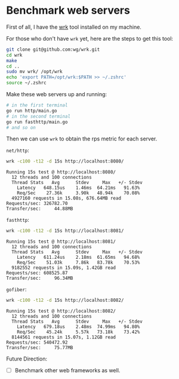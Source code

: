 # Benchmark web servers

First of all, I have the [wrk](https://github.com/wg/wrk) tool installed on my machine.

For those who don't have `wrk` yet, here are the steps to get this tool:

```bash
git clone git@github.com:wg/wrk.git
cd wrk
make
cd ..
sudo mv wrk/ /opt/wrk
echo 'export PATH=/opt/wrk:$PATH >> ~/.zshrc'
source ~/.zshrc
```

Make these web servers up and running:

```bash
# in the first terminal
go run http/main.go
# in the second terminal
go run fasthttp/main.go
# and so on
```

Then we can use `wrk` to obtain the rps metric for each server.

`net/http`:

```bash
wrk -c100 -t12 -d 15s http://localhost:8080/
```

```
Running 15s test @ http://localhost:8080/
  12 threads and 100 connections
  Thread Stats   Avg      Stdev     Max   +/- Stdev
    Latency   648.15us    1.46ms  64.21ms   91.63%
    Req/Sec    27.36k     3.90k   48.94k    70.08%
  4927160 requests in 15.08s, 676.64MB read
Requests/sec: 326782.70
Transfer/sec:     44.88MB
```

`fasthttp`:

```bash
wrk -c100 -t12 -d 15s http://localhost:8081/
```

```
Running 15s test @ http://localhost:8081/
  12 threads and 100 connections
  Thread Stats   Avg      Stdev     Max   +/- Stdev
    Latency   611.24us    2.18ms  61.65ms   94.68%
    Req/Sec    51.03k     7.86k   83.78k    70.53%
  9182552 requests in 15.09s, 1.42GB read
Requests/sec: 608525.87
Transfer/sec:     96.34MB
```

`gofiber`:

```bash
wrk -c100 -t12 -d 15s http://localhost:8082/
```

```
Running 15s test @ http://localhost:8082/
  12 threads and 100 connections
  Thread Stats   Avg      Stdev     Max   +/- Stdev
    Latency   679.18us    2.48ms  74.99ms   94.80%
    Req/Sec    45.24k     5.57k   73.18k    73.42%
  8144561 requests in 15.07s, 1.12GB read
Requests/sec: 540472.92
Transfer/sec:     75.77MB
```

Future Direction:
- [ ] Benchmark other web frameworks as well.
